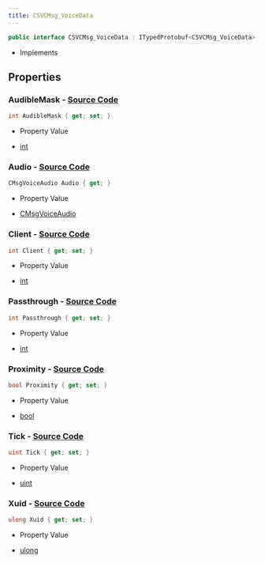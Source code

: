 ```yaml
---
title: CSVCMsg_VoiceData
---
```


```csharp
public interface CSVCMsg_VoiceData : ITypedProtobuf<CSVCMsg_VoiceData>, INativeHandle, INetMessage<CSVCMsg_VoiceData>, IDisposable
```

- Implements

## Properties

### **AudibleMask** - [Source Code](https://github.com/swiftly-solution/swiftlys2/blob/main/managed/src/SwiftlyS2.Generated/Protobufs/Interfaces/CSVCMsg_VoiceData.cs#L30)

```csharp
int AudibleMask { get; set; }
```

- Property Value

- [int](https://learn.microsoft.com/dotnet/api/system.int32)

### **Audio** - [Source Code](https://github.com/swiftly-solution/swiftlys2/blob/main/managed/src/SwiftlyS2.Generated/Protobufs/Interfaces/CSVCMsg_VoiceData.cs#L18)

```csharp
CMsgVoiceAudio Audio { get; }
```

- Property Value

- [CMsgVoiceAudio](/docs/api/shared/protobufdefinitions/cmsgvoiceaudio)

### **Client** - [Source Code](https://github.com/swiftly-solution/swiftlys2/blob/main/managed/src/SwiftlyS2.Generated/Protobufs/Interfaces/CSVCMsg_VoiceData.cs#L21)

```csharp
int Client { get; set; }
```

- Property Value

- [int](https://learn.microsoft.com/dotnet/api/system.int32)

### **Passthrough** - [Source Code](https://github.com/swiftly-solution/swiftlys2/blob/main/managed/src/SwiftlyS2.Generated/Protobufs/Interfaces/CSVCMsg_VoiceData.cs#L36)

```csharp
int Passthrough { get; set; }
```

- Property Value

- [int](https://learn.microsoft.com/dotnet/api/system.int32)

### **Proximity** - [Source Code](https://github.com/swiftly-solution/swiftlys2/blob/main/managed/src/SwiftlyS2.Generated/Protobufs/Interfaces/CSVCMsg_VoiceData.cs#L24)

```csharp
bool Proximity { get; set; }
```

- Property Value

- [bool](https://learn.microsoft.com/dotnet/api/system.boolean)

### **Tick** - [Source Code](https://github.com/swiftly-solution/swiftlys2/blob/main/managed/src/SwiftlyS2.Generated/Protobufs/Interfaces/CSVCMsg_VoiceData.cs#L33)

```csharp
uint Tick { get; set; }
```

- Property Value

- [uint](https://learn.microsoft.com/dotnet/api/system.uint32)

### **Xuid** - [Source Code](https://github.com/swiftly-solution/swiftlys2/blob/main/managed/src/SwiftlyS2.Generated/Protobufs/Interfaces/CSVCMsg_VoiceData.cs#L27)

```csharp
ulong Xuid { get; set; }
```

- Property Value

- [ulong](https://learn.microsoft.com/dotnet/api/system.uint64)

